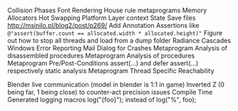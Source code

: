 Collision Phases
Font Rendering
House rule metaprograms
Memory Allocators
Hot Swapping
Platform Layer context
State Save files http://msinilo.pl/blog2/post/p269/
Add Annotation Assertions like ``@"assert(buffer.count == allocated.width * allocated.height)"`` 
Figure out how to stop all threads and load from a dump folder
Radiance Cascades
Windows Error Reporting
Mail Dialog for Crashes
Metaprogram Analysis of disassembled procedures
Metaprogram Analysis of procedures
Metaprogram Pre/Post-Conditions assert(...) and defer assert(...) respectively static analysis
Metaprogram Thread Specific Reachability


Blender live communication (model in blender is 1:1 in game)
Inverted Z (0 being far, 1 being close) to counter-act precision issues
Compile Time Generated logging macros log("{foo}"); instead of log("%", foo);
